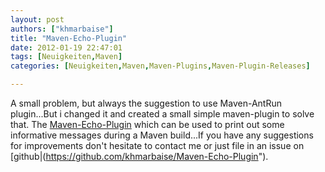 ```yaml
---
layout: post
authors: ["khmarbaise"]
title: "Maven-Echo-Plugin"
date: 2012-01-19 22:47:01
tags: [Neuigkeiten,Maven]
categories: [Neuigkeiten,Maven,Maven-Plugins,Maven-Plugin-Releases]

---
```

A small problem, but always the suggestion to use Maven-AntRun plugin...But i changed it and created a small simple 
maven-plugin to solve that. The [Maven-Echo-Plugin](http://khmarbaise.github.io/Maven-Echo-Plugin/) which can be used 
to print out some informative messages during a Maven build...If you have any suggestions for improvements 
don't hesitate to contact me or just file in an issue on [github|(https://github.com/khmarbaise/Maven-Echo-Plugin").
